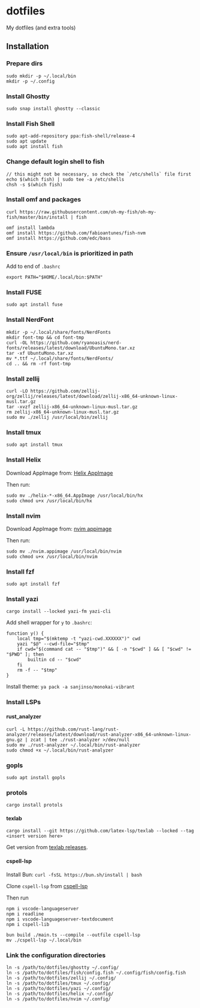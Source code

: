 # dotfiles
My dotfiles (and extra tools)

## Installation

### Prepare dirs
```
sudo mkdir -p ~/.local/bin
mkdir -p ~/.config
```

### Install Ghostty
```
sudo snap install ghostty --classic
```

### Install Fish Shell
```
sudo apt-add-repository ppa:fish-shell/release-4
sudo apt update
sudo apt install fish
```

### Change default login shell to fish
```
// this might not be necessary, so check the `/etc/shells` file first
echo $(which fish) | sudo tee -a /etc/shells
chsh -s $(which fish)
```

### Install omf and packages
```
curl https://raw.githubusercontent.com/oh-my-fish/oh-my-fish/master/bin/install | fish

omf install lambda
omf install https://github.com/fabioantunes/fish-nvm
omf install https://github.com/edc/bass
```

### Ensure `/usr/local/bin` is prioritized in path
Add to end of `.bashrc`
```
export PATH="$HOME/.local/bin:$PATH"
```

### Install FUSE
`sudo apt install fuse`

### Install NerdFont
```
mkdir -p ~/.local/share/fonts/NerdFonts
mkdir font-tmp && cd font-tmp
curl -OL https://github.com/ryanoasis/nerd-fonts/releases/latest/download/UbuntuMono.tar.xz
tar -xf UbuntuMono.tar.xz
mv *.ttf ~/.local/share/fonts/NerdFonts/
cd .. && rm -rf font-tmp
```

### Install zellij
```
curl -LO https://github.com/zellij-org/zellij/releases/latest/download/zellij-x86_64-unknown-linux-musl.tar.gz
tar -xvzf zellij-x86_64-unknown-linux-musl.tar.gz
rm zellij-x86_64-unknown-linux-musl.tar.gz
sudo mv ./zellij /usr/local/bin/zellij
```

### Install tmux
`sudo apt install tmux`

### Install Helix
Download AppImage from:
[Helix AppImage](https://github.com/helix-editor/helix/releases/latest/)

Then run:
```
sudo mv ./helix-*-x86_64.AppImage /usr/local/bin/hx
sudo chmod u+x /usr/local/bin/hx
```

### Install nvim
Download AppImage from:
[nvim appimage](https://github.com/neovim/neovim/releases/latest/download/nvim.appimage)

Then run:
```
sudo mv ./nvim.appimage /usr/local/bin/nvim
sudo chmod u+x /usr/local/bin/nvim
```

### Install fzf
`sudo apt install fzf`

### Install yazi
`cargo install --locked yazi-fm yazi-cli`

Add shell wrapper for `y` to `.bashrc`:
```
function y() {
	local tmp="$(mktemp -t "yazi-cwd.XXXXXX")" cwd
	yazi "$@" --cwd-file="$tmp"
	if cwd="$(command cat -- "$tmp")" && [ -n "$cwd" ] && [ "$cwd" != "$PWD" ]; then
		builtin cd -- "$cwd"
	fi
	rm -f -- "$tmp"
}
```

Install theme:
`ya pack -a sanjinso/monokai-vibrant`

### Install LSPs

#### rust_analyzer
```
curl -L https://github.com/rust-lang/rust-analyzer/releases/latest/download/rust-analyzer-x86_64-unknown-linux-gnu.gz | zcat | tee ./rust-analyzer >/dev/null
sudo mv ./rust-analyzer ~/.local/bin/rust-analyzer
sudo chmod +x ~/.local/bin/rust-analyzer
```

### gopls
```
sudo apt install gopls
```

### protols
```
cargo install protols
```

#### texlab
```
cargo install --git https://github.com/latex-lsp/texlab --locked --tag <insert version here>
```

Get version from [texlab releases](https://github.com/latex-lsp/texlab/releases).

#### cspell-lsp
Install Bun:
`curl -fsSL https://bun.sh/install | bash`

Clone `cspell-lsp` from
[cspell-lsp](https://github.com/vlabo/cspell-lsp)

Then run
```
npm i vscode-languageserver
npm i readline
npm i vscode-languageserver-textdocument
npm i cspell-lib

bun build ./main.ts --compile --outfile cspell-lsp
mv ./cspell-lsp ~/.local/bin
```

### Link the configuration directories
```
ln -s /path/to/dotfiles/ghostty ~/.config/
ln -s /path/to/dotfiles/fish/config.fish ~/.config/fish/config.fish
ln -s /path/to/dotfiles/zellij ~/.config/
ln -s /path/to/dotfiles/tmux ~/.config/
ln -s /path/to/dotfiles/yazi ~/.config/
ln -s /path/to/dotfiles/helix ~/.config/
ln -s /path/to/dotfiles/nvim ~/.config/
```

